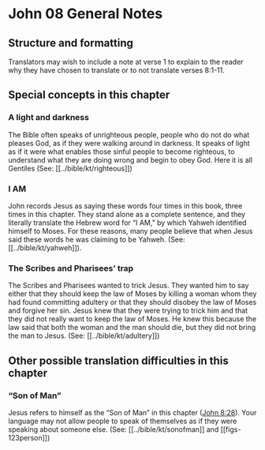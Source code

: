 # John 08 General Notes
## Structure and formatting

Translators may wish to include a note at verse 1 to explain to the reader why they have chosen to translate or to not translate verses 8:1-11.

## Special concepts in this chapter

### A light and darkness

The Bible often speaks of unrighteous people, people who do not do what pleases God, as if they were walking around in darkness. It speaks of light as if it were what enables those sinful people to become righteous, to understand what they are doing wrong and begin to obey God. Here it is all Gentiles (See: [[../bible/kt/righteous]])

### I AM

John records Jesus as saying these words four times in this book, three times in this chapter. They stand alone as a complete sentence, and they literally translate the Hebrew word for “I AM,” by which Yahweh identified himself to Moses. For these reasons, many people believe that when Jesus said these words he was claiming to be Yahweh. (See: [[../bible/kt/yahweh]]).

### The Scribes and Pharisees’ trap

The Scribes and Pharisees wanted to trick Jesus. They wanted him to say either that they should keep the law of Moses by killing a woman whom they had found committing adultery or that they should disobey the law of Moses and forgive her sin. Jesus knew that they were trying to trick him and that they did not really want to keep the law of Moses. He knew this because the law said that both the woman and the man should die, but they did not bring the man to Jesus. (See: [[../bible/kt/adultery]])

## Other possible translation difficulties in this chapter

### “Son of Man”

Jesus refers to himself as the “Son of Man” in this chapter ([John 8:28](../../jhn/08/28.md)). Your language may not allow people to speak of themselves as if they were speaking about someone else. (See: [[../bible/kt/sonofman]] and [[figs-123person]])